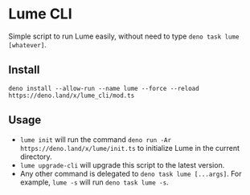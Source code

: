 # Lume CLI

Simple script to run Lume easily, without need to type
`deno task lume [whatever]`.

## Install

```
deno install --allow-run --name lume --force --reload https://deno.land/x/lume_cli/mod.ts
```

## Usage

- `lume init` will run the command
  `deno run -Ar https://deno.land/x/lume/init.ts` to initialize Lume in the
  current directory.
- `lume upgrade-cli` will upgrade this script to the latest version.
- Any other command is delegated to `deno task lume [...args]`. For example,
  `lume -s` will run `deno task lume -s`.
